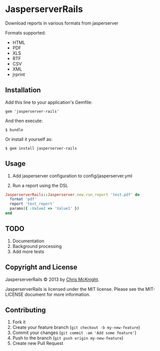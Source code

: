 # JasperserverRails

Download reports in various formats from jasperserver

Formats supported:

  * HTML
  * PDF
  * XLS
  * RTF
  * CSV
  * XML
  * jrprint

## Installation

Add this line to your application's Gemfile:

    gem 'jasperserver-rails'

And then execute:

    $ bundle

Or install it yourself as:

    $ gem install jasperserver-rails

## Usage

1. Add jasperserver configuration to config/jasperserver.yml

2. Run a report using the DSL

````ruby
JasperserverRails::Jasperserver.new.run_report 'test.pdf' do
  format 'pdf'
  report 'test_report'
  params({ :Value1 => 'Value1' })
end
````

## TODO

1. Documentation
2. Background processing
3. Add more tests

## Copyright and License

JasperserverRails &copy; 2013 by [Chris McKnight](http://github.com/cmckni3).

JasperserverRails is licensed under the MIT license. Please see the MIT-LICENSE document for more information.

## Contributing

1. Fork it
2. Create your feature branch (`git checkout -b my-new-feature`)
3. Commit your changes (`git commit -am 'Add some feature'`)
4. Push to the branch (`git push origin my-new-feature`)
5. Create new Pull Request
